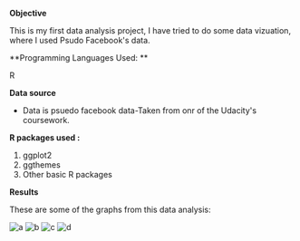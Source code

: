 
**Objective**

This is my first data analysis project, I have tried to do some data vizuation, where I used Psudo Facebook's data. 

**Programming Languages Used: **

R

**Data source**

- Data is psuedo facebook data-Taken from onr of the Udacity's coursework.

**R packages used :**

1) ggplot2
2) ggthemes
3) Other basic R packages 

**Results**

These are some of the graphs from this data analysis:

![a](https://github.com/kwankhede/Facebook-Data-Analysis/blob/master/Data/a.png)
![b](https://github.com/kwankhede/Facebook-Data-Analysis/blob/master/Data/b.png)
![c](https://github.com/kwankhede/Facebook-Data-Analysis/blob/master/Data/c.png)
![d](https://github.com/kwankhede/Facebook-Data-Analysis/blob/master/Data/d.png)


